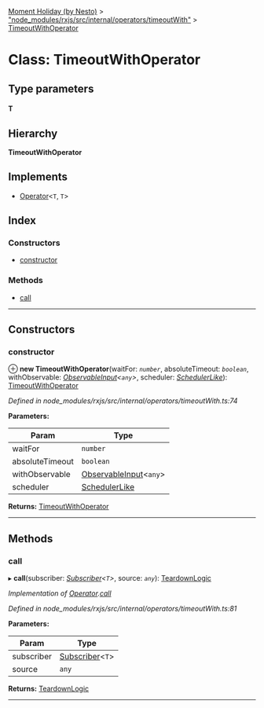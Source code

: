 [Moment Holiday (by Nesto)](../README.md) > ["node_modules/rxjs/src/internal/operators/timeoutWith"](../modules/_node_modules_rxjs_src_internal_operators_timeoutwith_.md) > [TimeoutWithOperator](../classes/_node_modules_rxjs_src_internal_operators_timeoutwith_.timeoutwithoperator.md)

# Class: TimeoutWithOperator

## Type parameters
#### T 
## Hierarchy

**TimeoutWithOperator**

## Implements

* [Operator](../interfaces/_node_modules_rxjs_src_internal_operator_.operator.md)<`T`, `T`>

## Index

### Constructors

* [constructor](_node_modules_rxjs_src_internal_operators_timeoutwith_.timeoutwithoperator.md#constructor)

### Methods

* [call](_node_modules_rxjs_src_internal_operators_timeoutwith_.timeoutwithoperator.md#call)

---

## Constructors

<a id="constructor"></a>

###  constructor

⊕ **new TimeoutWithOperator**(waitFor: *`number`*, absoluteTimeout: *`boolean`*, withObservable: *[ObservableInput](../modules/_node_modules_rxjs_src_internal_types_.md#observableinput)<`any`>*, scheduler: *[SchedulerLike](../interfaces/_node_modules_rxjs_src_internal_types_.schedulerlike.md)*): [TimeoutWithOperator](_node_modules_rxjs_src_internal_operators_timeoutwith_.timeoutwithoperator.md)

*Defined in node_modules/rxjs/src/internal/operators/timeoutWith.ts:74*

**Parameters:**

| Param | Type |
| ------ | ------ |
| waitFor | `number` |
| absoluteTimeout | `boolean` |
| withObservable | [ObservableInput](../modules/_node_modules_rxjs_src_internal_types_.md#observableinput)<`any`> |
| scheduler | [SchedulerLike](../interfaces/_node_modules_rxjs_src_internal_types_.schedulerlike.md) |

**Returns:** [TimeoutWithOperator](_node_modules_rxjs_src_internal_operators_timeoutwith_.timeoutwithoperator.md)

___

## Methods

<a id="call"></a>

###  call

▸ **call**(subscriber: *[Subscriber](_node_modules_rxjs_src_internal_subscriber_.subscriber.md)<`T`>*, source: *`any`*): [TeardownLogic](../modules/_node_modules_rxjs_src_internal_types_.md#teardownlogic)

*Implementation of [Operator](../interfaces/_node_modules_rxjs_src_internal_operator_.operator.md).[call](../interfaces/_node_modules_rxjs_src_internal_operator_.operator.md#call)*

*Defined in node_modules/rxjs/src/internal/operators/timeoutWith.ts:81*

**Parameters:**

| Param | Type |
| ------ | ------ |
| subscriber | [Subscriber](_node_modules_rxjs_src_internal_subscriber_.subscriber.md)<`T`> |
| source | `any` |

**Returns:** [TeardownLogic](../modules/_node_modules_rxjs_src_internal_types_.md#teardownlogic)

___

